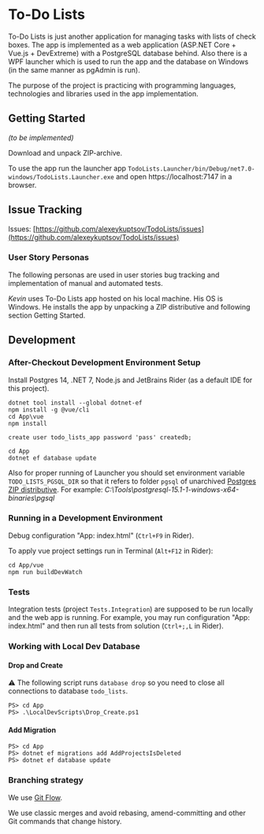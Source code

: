 ﻿# To-Do Lists

To-Do Lists is just another application for managing tasks with lists of check boxes.
The app is implemented as a web application (ASP.NET Core + Vue.js + DevExtreme) with a PostgreSQL database behind.
Also there is a WPF launcher which is used to run the app and the database on Windows (in the same manner as pgAdmin is run).

The purpose of the project is practicing with programming languages, technologies and libraries used in the app implementation.

## Getting Started

_(to be implemented)_

Download and unpack ZIP-archive.

To use the app run the launcher app `TodoLists.Launcher/bin/Debug/net7.0-windows/TodoLists.Launcher.exe` and open
https://localhost:7147 in a browser.

## Issue Tracking

Issues: [https://github.com/alexeykuptsov/TodoLists/issues](https://github.com/alexeykuptsov/TodoLists/issues)

### User Story Personas

The following personas are used in user stories bug tracking and implementation of manual and automated tests.

*Kevin* uses To-Do Lists app hosted on his local machine.
His OS is Windows.
He installs the app by unpacking a ZIP distributive and following section Getting Started.

## Development

### After-Checkout Development Environment Setup

Install Postgres 14, .NET 7, Node.js and JetBrains Rider (as a default IDE for this project).

```shell
dotnet tool install --global dotnet-ef
npm install -g @vue/cli
cd App\vue
npm install
```

```postgresql
create user todo_lists_app password 'pass' createdb;
```

```shell
cd App
dotnet ef database update
```

Also for proper running of Launcher you should set environment variable `TODO_LISTS_PGSQL_DIR` so that it refers to folder `pgsql` of unarchived
[Postgres ZIP distributive](https://www.enterprisedb.com/download-postgresql-binaries).
For example: *C:\Tools\postgresql-15.1-1-windows-x64-binaries\pgsql*

### Running in a Development Environment

Debug configuration "App: index.html" (`Ctrl+F9` in Rider).

To apply vue project settings run in Terminal (`Alt+F12` in Rider):

```shell
cd App/vue
npm run buildDevWatch
```

### Tests

Integration tests (project `Tests.Integration`) are supposed to be run locally and the web app is running.
For example, you may run configuration "App: index.html" and then run all tests from solution (`Ctrl+;,L` in Rider).

### Working with Local Dev Database

#### Drop and Create

⚠
The following script runs `database drop` so you need to close all connections to database `todo_lists`.

```shell
PS> cd App
PS> .\LocalDevScripts\Drop_Create.ps1
```

#### Add Migration

```shell
PS> cd App
PS> dotnet ef migrations add AddProjectsIsDeleted
PS> dotnet ef database update
```

### Branching strategy

We use [Git Flow](http://danielkummer.github.io/git-flow-cheatsheet/index.html).

We use classic merges and avoid rebasing, amend-committing and other Git commands that change history.
